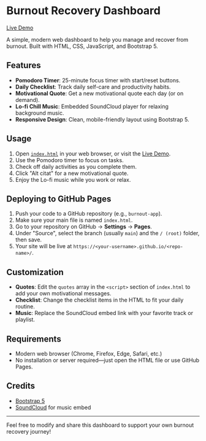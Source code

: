# Burnout Recovery Dashboard

[Live Demo](https://adavidoaiei.github.io/burnout-app/)

A simple, modern web dashboard to help you manage and recover from burnout. Built with HTML, CSS, JavaScript, and Bootstrap 5.

## Features

- **Pomodoro Timer**: 25-minute focus timer with start/reset buttons.
- **Daily Checklist**: Track daily self-care and productivity habits.
- **Motivational Quote**: Get a new motivational quote each day (or on demand).
- **Lo-fi Chill Music**: Embedded SoundCloud player for relaxing background music.
- **Responsive Design**: Clean, mobile-friendly layout using Bootstrap 5.

## Usage

1. Open [`index.html`](index.html) in your web browser, or visit the [Live Demo](https://adavidoaiei.github.io/burnout-app/).
2. Use the Pomodoro timer to focus on tasks.
3. Check off daily activities as you complete them.
4. Click "Alt citat" for a new motivational quote.
5. Enjoy the Lo-fi music while you work or relax.

## Deploying to GitHub Pages

1. Push your code to a GitHub repository (e.g., `burnout-app`).
2. Make sure your main file is named `index.html`.
3. Go to your repository on GitHub → **Settings** → **Pages**.
4. Under "Source", select the branch (usually `main`) and the `/ (root)` folder, then save.
5. Your site will be live at `https://<your-username>.github.io/<repo-name>/`.

## Customization

- **Quotes**: Edit the `quotes` array in the `<script>` section of `index.html` to add your own motivational messages.
- **Checklist**: Change the checklist items in the HTML to fit your daily routine.
- **Music**: Replace the SoundCloud embed link with your favorite track or playlist.

## Requirements

- Modern web browser (Chrome, Firefox, Edge, Safari, etc.)
- No installation or server required—just open the HTML file or use GitHub Pages.

## Credits

- [Bootstrap 5](https://getbootstrap.com/)
- [SoundCloud](https://soundcloud.com/) for music embed

---

Feel free to modify and share this dashboard to support your own burnout recovery journey!
